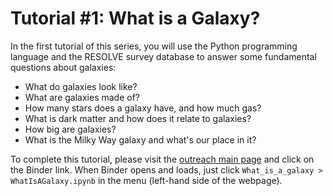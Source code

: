 # Tutorial #1: What is a Galaxy?

In the first tutorial of this series, you will use the Python programming language and the RESOLVE survey database to answer some fundamental questions about galaxies:
- What do galaxies look like?
- What are galaxies made of? 
- How many stars does a galaxy have, and how much gas?
- What is dark matter and how does it relate to galaxies?
- How big are galaxies?
- What is the Milky Way galaxy and what's our place in it?

To complete this tutorial, please visit the [outreach main page](https://github.com/resolvesurvey/outreach/tree/main) and click on the Binder link. When Binder opens and loads, just click `What_is_a_galaxy > WhatIsAGalaxy.ipynb` in the menu (left-hand side of the webpage).

